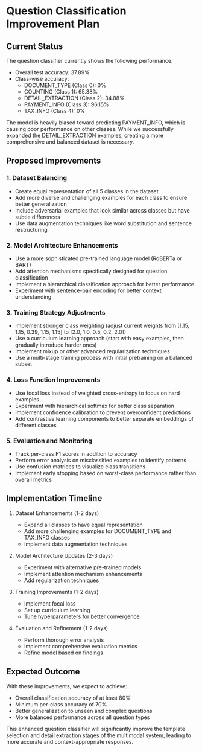 # Question Classification Improvement Plan

## Current Status

The question classifier currently shows the following performance:

- Overall test accuracy: 37.89%
- Class-wise accuracy:
  - DOCUMENT_TYPE (Class 0): 0%
  - COUNTING (Class 1): 65.38%
  - DETAIL_EXTRACTION (Class 2): 34.88%
  - PAYMENT_INFO (Class 3): 96.15%
  - TAX_INFO (Class 4): 0%

The model is heavily biased toward predicting PAYMENT_INFO, which is causing poor performance on other classes. While we successfully expanded the DETAIL_EXTRACTION examples, creating a more comprehensive and balanced dataset is necessary.

## Proposed Improvements

### 1. Dataset Balancing

- Create equal representation of all 5 classes in the dataset
- Add more diverse and challenging examples for each class to ensure better generalization
- Include adversarial examples that look similar across classes but have subtle differences
- Use data augmentation techniques like word substitution and sentence restructuring

### 2. Model Architecture Enhancements

- Use a more sophisticated pre-trained language model (RoBERTa or BART)
- Add attention mechanisms specifically designed for question classification
- Implement a hierarchical classification approach for better performance
- Experiment with sentence-pair encoding for better context understanding

### 3. Training Strategy Adjustments

- Implement stronger class weighting (adjust current weights from [1.15, 1.15, 0.39, 1.15, 1.15] to [2.0, 1.0, 0.5, 0.2, 2.0])
- Use a curriculum learning approach (start with easy examples, then gradually introduce harder ones)
- Implement mixup or other advanced regularization techniques
- Use a multi-stage training process with initial pretraining on a balanced subset

### 4. Loss Function Improvements

- Use focal loss instead of weighted cross-entropy to focus on hard examples
- Experiment with hierarchical softmax for better class separation
- Implement confidence calibration to prevent overconfident predictions
- Add contrastive learning components to better separate embeddings of different classes

### 5. Evaluation and Monitoring

- Track per-class F1 scores in addition to accuracy
- Perform error analysis on misclassified examples to identify patterns
- Use confusion matrices to visualize class transitions
- Implement early stopping based on worst-class performance rather than overall metrics

## Implementation Timeline

1. Dataset Enhancements (1-2 days)
   - Expand all classes to have equal representation
   - Add more challenging examples for DOCUMENT_TYPE and TAX_INFO classes
   - Implement data augmentation techniques

2. Model Architecture Updates (2-3 days)
   - Experiment with alternative pre-trained models
   - Implement attention mechanism enhancements
   - Add regularization techniques

3. Training Improvements (1-2 days)
   - Implement focal loss
   - Set up curriculum learning
   - Tune hyperparameters for better convergence

4. Evaluation and Refinement (1-2 days)
   - Perform thorough error analysis
   - Implement comprehensive evaluation metrics
   - Refine model based on findings

## Expected Outcome

With these improvements, we expect to achieve:

- Overall classification accuracy of at least 80%
- Minimum per-class accuracy of 70%
- Better generalization to unseen and complex questions
- More balanced performance across all question types

This enhanced question classifier will significantly improve the template selection and detail extraction stages of the multimodal system, leading to more accurate and context-appropriate responses.